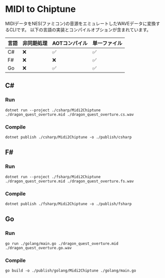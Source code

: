 # MIDI to Chiptune

MIDIデータをNES(ファミコン)の音源をエミュレートしたWAVEデータに変換するCLIです。
以下の言語の実装とコンパイルオプションが含まれています。

|言語|非同期処理|AOTコンパイル|単一ファイル|
|---|---|---|---|
|C#|❌|✅|✅|
|F#|❌|❌|✅|
|Go|❌|✅|✅|

## C#

### Run

```shell
dotnet run --project ./csharp/Midi2Chiptune ./dragon_quest_overture.mid ./dragon_quest_overture.cs.wav
```

### Compile

```shell
dotnet publish ./csharp/Midi2Chiptune -o ./publish/csharp
```

## F#

### Run

```shell
dotnet run --project ./fsharp/Midi2Chiptune ./dragon_quest_overture.mid ./dragon_quest_overture.fs.wav
```

### Compile

```shell
dotnet publish ./fsharp/Midi2Chiptune -o ./publish/fsharp
```

## Go

### Run

```shell
go run ./golang/main.go ./dragon_quest_overture.mid ./dragon_quest_overture.go.wav
```

### Compile

```shell
go build -o ./publish/golang/Midi2Chiptune ./golang/main.go
```

